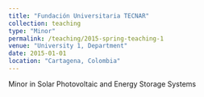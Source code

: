 ```yaml
---
title: "Fundación Universitaria TECNAR"
collection: teaching
type: "Minor"
permalink: /teaching/2015-spring-teaching-1
venue: "University 1, Department"
date: 2015-01-01
location: "Cartagena, Colombia"
---
```


Minor in Solar Photovoltaic and Energy Storage Systems
